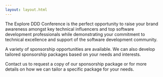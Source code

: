 ```yaml
---
layout: layout.html
---
```


The Explore DDD Conference is the perfect opportunity to raise your brand awareness amongst key technical influencers and top software development professionals while demonstrating your commitment to technical excellence and support of the software development community.

A variety of sponsorship opportunities are available. We can also develop tailored sponsorship packages based on your needs and interests.

Contact us to request a copy of our sponsorship package or for more details on how we can tailor a specific package for your needs.